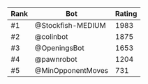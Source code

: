 Rank|Bot|Rating
---|---|---
#1|@Stockfish-MEDIUM|1983
#2|@colinbot|1875
#3|@OpeningsBot|1653
#4|@pawnrobot|1204
#5|@MinOpponentMoves|731
